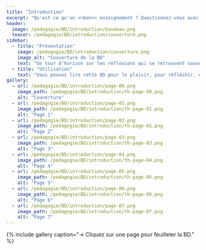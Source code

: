 ```yaml
---
title: "Introduction"
excerpt: "Qu'est ce qu'un <<bon>> enseignement ? Questionnez-vous avec notre joyeuse bande d'enseignants"
header:
  image: /pedagogie/BD/introduction/bandeau.png
  teaser: /pedagogie/BD/introduction/couverture.png
sidebar:
  - title: "Présentation"
    image: /pedagogie/BD/introduction/couverture.png
    image_alt: "Couverture de la BD"
    text: "Un tour d’horizon sur les réflexions qui se retrouvent souvent lors de discussions entre enseignants. Le héros est un enseignant comme les autres et qui ne comprend pas pourquoi son cours \"ne marche pas\". Il demande l’avis de ses collègues enseignants."
  - title: "Utilisation"
    text: "Vous pouvez lire cette BD pour le plaisir, pour réfléchir, dans des ateliers de formation, pour sensibiliser, ..."
gallery:
  - url: /pedagogie/BD/introduction/page-00.png
    image_path: /pedagogie/BD/introduction/th-page-00.png
    alt: "Couverture"
  - url: /pedagogie/BD/introduction/page-01.png
    image_path: /pedagogie/BD/introduction/th-page-01.png
    alt: "Page 1"
  - url: /pedagogie/BD/introduction/page-02.png
    image_path: /pedagogie/BD/introduction/th-page-02.png
    alt: "Page 2"
  - url: /pedagogie/BD/introduction/page-03.png
    image_path: /pedagogie/BD/introduction/th-page-03.png
    alt: "Page 3"
  - url: /pedagogie/BD/introduction/page-04.png
    image_path: /pedagogie/BD/introduction/th-page-04.png
    alt: "Page 4"
  - url: /pedagogie/BD/introduction/page-05.png
    image_path: /pedagogie/BD/introduction/th-page-05.png
    alt: "Page 5"
  - url: /pedagogie/BD/introduction/page-06.png
    image_path: /pedagogie/BD/introduction/th-page-06.png
    alt: "Page 6"
  - url: /pedagogie/BD/introduction/page-07.png
    image_path: /pedagogie/BD/introduction/th-page-07.png
    alt: "Page 7"
---
```


{% include gallery caption="-> Cliquez sur une page pour feuilleter la BD." %}


